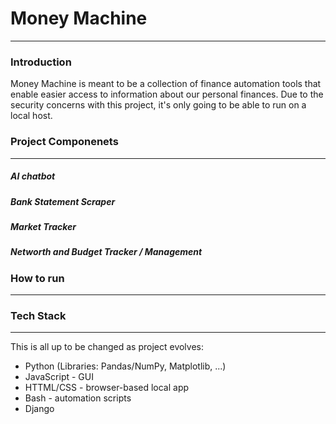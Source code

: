 # Money Machine
---
### Introduction
Money Machine is meant to be a collection of finance automation tools that enable easier access to information about our personal finances. Due to the security concerns with this project, it's only going to be able to run on a local host.


### Project Componenets
---
##### AI chatbot

##### Bank Statement Scraper

##### Market Tracker

##### Networth and Budget Tracker / Management

### How to run
---

### Tech Stack
---
This is all up to be changed as project evolves:
- Python (Libraries: Pandas/NumPy, Matplotlib, ...)
- JavaScript - GUI
- HTTML/CSS - browser-based local app
- Bash - automation scripts
- Django 

